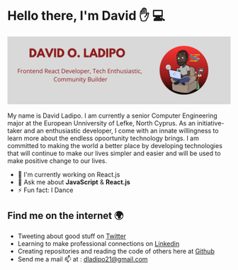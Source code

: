 
# Hello there, I'm David :hand: :computer:
<img src="https://github.com/deedevs/deedevs/blob/main/gitemoji.png">

My name is David Ladipo. I am currently a senior Computer Engineering major at the European Unniversity of Lefke, North Cyprus. As an initiative-taker and an enthusiastic developer, I come with an innate willingness to learn more about the endless opoortunity technology brings. I am committed to making the world a better place by developing technologies that will continue to make our lives simpler and easier and will be used to make positive change to our lives.


- 🔭 I'm currently working on React.js
- 💬 Ask me about **JavaScript** & **React.js**
- ⚡ Fun fact: I Dance

<!--
**deedevs/deedevs** is a ✨ _special_ ✨ repository because its `README.md` (this file) appears on your GitHub profile.

Here are some ideas to get you started:

- 🔭 I’m currently working on ...
- 🌱 I’m currently learning ...
- 👯 I’m looking to collaborate on ...
- 🤔 I’m looking for help with ...
- 💬 Ask me about ...
- 📫 How to reach me: ...
- 😄 Pronouns: ...
- ⚡ Fun fact: ...
-->


## Find me on the internet :earth_africa:
- Tweeting about good stuff on <a href="https://twitter.com/davy0417">Twitter</a>
- Learning to make professional connections on <a href="https://www.linkedin.com/in/david-ladipo-691348108/">Linkedin</a>
- Creating repositories and reading the code of others here at <a href="https://github.com/deedevs">Github</a>
- Send me a mail :mailbox: at : dladipo21@gmail.com



